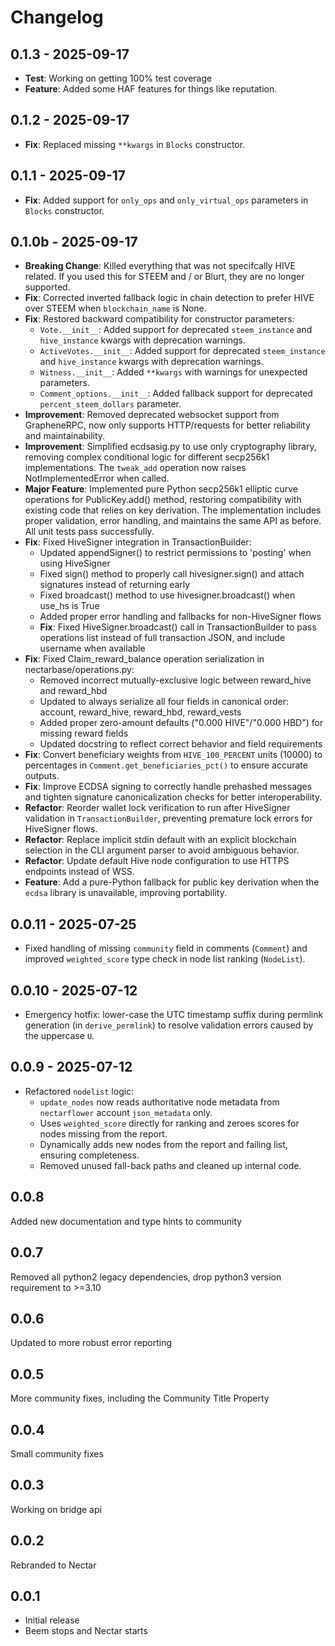 # Changelog

## 0.1.3 - 2025-09-17

- **Test**: Working on getting 100% test coverage
- **Feature**: Added some HAF features for things like reputation.

## 0.1.2 - 2025-09-17

- **Fix**: Replaced missing `**kwargs` in `Blocks` constructor.

## 0.1.1 - 2025-09-17

- **Fix**: Added support for `only_ops` and `only_virtual_ops` parameters in `Blocks` constructor.

## 0.1.0b - 2025-09-17

- **Breaking Change**: Killed everything that was not specifcally HIVE related. If you used this for STEEM and / or Blurt, they are no longer supported.
- **Fix**: Corrected inverted fallback logic in chain detection to prefer HIVE over STEEM when `blockchain_name` is None.
- **Fix**: Restored backward compatibility for constructor parameters:
  - `Vote.__init__`: Added support for deprecated `steem_instance` and `hive_instance` kwargs with deprecation warnings.
  - `ActiveVotes.__init__`: Added support for deprecated `steem_instance` and `hive_instance` kwargs with deprecation warnings.
  - `Witness.__init__`: Added `**kwargs` with warnings for unexpected parameters.
  - `Comment_options.__init__`: Added fallback support for deprecated `percent_steem_dollars` parameter.
- **Improvement**: Removed deprecated websocket support from GrapheneRPC, now only supports HTTP/requests for better reliability and maintainability.
- **Improvement**: Simplified ecdsasig.py to use only cryptography library, removing complex conditional logic for different secp256k1 implementations. The `tweak_add` operation now raises NotImplementedError when called.
- **Major Feature**: Implemented pure Python secp256k1 elliptic curve operations for PublicKey.add() method, restoring compatibility with existing code that relies on key derivation. The implementation includes proper validation, error handling, and maintains the same API as before. All unit tests pass successfully.
- **Fix**: Fixed HiveSigner integration in TransactionBuilder:
  - Updated appendSigner() to restrict permissions to 'posting' when using HiveSigner
  - Fixed sign() method to properly call hivesigner.sign() and attach signatures instead of returning early
  - Fixed broadcast() method to use hivesigner.broadcast() when use_hs is True
  - Added proper error handling and fallbacks for non-HiveSigner flows
  - **Fix**: Fixed HiveSigner.broadcast() call in TransactionBuilder to pass operations list instead of full transaction JSON, and include username when available
- **Fix**: Fixed Claim_reward_balance operation serialization in nectarbase/operations.py:
  - Removed incorrect mutually-exclusive logic between reward_hive and reward_hbd
  - Updated to always serialize all four fields in canonical order: account, reward_hive, reward_hbd, reward_vests
  - Added proper zero-amount defaults ("0.000 HIVE"/"0.000 HBD") for missing reward fields
  - Updated docstring to reflect correct behavior and field requirements
- **Fix**: Convert beneficiary weights from `HIVE_100_PERCENT` units (10000) to percentages in `Comment.get_beneficiaries_pct()` to ensure accurate outputs.
- **Fix**: Improve ECDSA signing to correctly handle prehashed messages and tighten signature canonicalization checks for better interoperability.
- **Refactor**: Reorder wallet lock verification to run after HiveSigner validation in `TransactionBuilder`, preventing premature lock errors for HiveSigner flows.
- **Refactor**: Replace implicit stdin default with an explicit blockchain selection in the CLI argument parser to avoid ambiguous behavior.
- **Refactor**: Update default Hive node configuration to use HTTPS endpoints instead of WSS.
- **Feature**: Add a pure-Python fallback for public key derivation when the `ecdsa` library is unavailable, improving portability.

## 0.0.11 - 2025-07-25

- Fixed handling of missing `community` field in comments (`Comment`) and improved `weighted_score` type check in node list ranking (`NodeList`).

## 0.0.10 - 2025-07-12

- Emergency hotfix: lower-case the UTC timestamp suffix during permlink generation (in `derive_permlink`) to resolve validation errors caused by the uppercase `U`.

## 0.0.9 - 2025-07-12

- Refactored `nodelist` logic:
  - `update_nodes` now reads authoritative node metadata from `nectarflower` account `json_metadata` only.
  - Uses `weighted_score` directly for ranking and zeroes scores for nodes missing from the report.
  - Dynamically adds new nodes from the report and failing list, ensuring completeness.
  - Removed unused fall-back paths and cleaned up internal code.

## 0.0.8

Added new documentation and type hints to community

## 0.0.7

Removed all python2 legacy dependencies, drop python3 version requirement to >=3.10

## 0.0.6

Updated to more robust error reporting

## 0.0.5

More community fixes, including the Community Title Property

## 0.0.4

Small community fixes

## 0.0.3

Working on bridge api

## 0.0.2

Rebranded to Nectar

## 0.0.1

- Initial release
- Beem stops and Nectar starts
